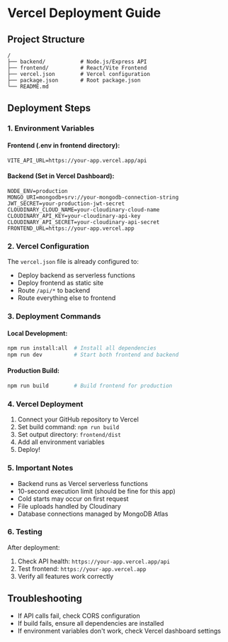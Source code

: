 # Vercel Deployment Guide

## Project Structure
```
/
├── backend/           # Node.js/Express API
├── frontend/          # React/Vite Frontend
├── vercel.json        # Vercel configuration
├── package.json       # Root package.json
└── README.md
```

## Deployment Steps

### 1. Environment Variables

#### Frontend (.env in frontend directory):
```
VITE_API_URL=https://your-app.vercel.app/api
```

#### Backend (Set in Vercel Dashboard):
```
NODE_ENV=production
MONGO_URI=mongodb+srv://your-mongodb-connection-string
JWT_SECRET=your-production-jwt-secret
CLOUDINARY_CLOUD_NAME=your-cloudinary-cloud-name
CLOUDINARY_API_KEY=your-cloudinary-api-key
CLOUDINARY_API_SECRET=your-cloudinary-api-secret
FRONTEND_URL=https://your-app.vercel.app
```

### 2. Vercel Configuration

The `vercel.json` file is already configured to:
- Deploy backend as serverless functions
- Deploy frontend as static site
- Route `/api/*` to backend
- Route everything else to frontend

### 3. Deployment Commands

#### Local Development:
```bash
npm run install:all  # Install all dependencies
npm run dev          # Start both frontend and backend
```

#### Production Build:
```bash
npm run build        # Build frontend for production
```

### 4. Vercel Deployment

1. Connect your GitHub repository to Vercel
2. Set build command: `npm run build`
3. Set output directory: `frontend/dist`
4. Add all environment variables
5. Deploy!

### 5. Important Notes

- Backend runs as Vercel serverless functions
- 10-second execution limit (should be fine for this app)
- Cold starts may occur on first request
- File uploads handled by Cloudinary
- Database connections managed by MongoDB Atlas

### 6. Testing

After deployment:
1. Check API health: `https://your-app.vercel.app/api`
2. Test frontend: `https://your-app.vercel.app`
3. Verify all features work correctly

## Troubleshooting

- If API calls fail, check CORS configuration
- If build fails, ensure all dependencies are installed
- If environment variables don't work, check Vercel dashboard settings
